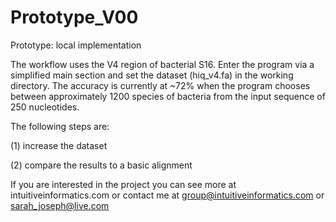 # Prototype_V00
Prototype: local implementation

The workflow uses the V4 region of bacterial S16. Enter the program via a simplified main section and set the dataset (hiq_v4.fa) in the working directory. The accuracy is currently at ~72% when the program chooses between approximately 1200 species of bacteria from the input sequence of 250 nucleotides. 

The following steps are:

(1) increase the dataset 

(2) compare the results to a basic alignment

If you are interested in the project you can see more at intuitiveinformatics.com or contact me at group@intuitiveinformatics.com or sarah_joseph@live.com


